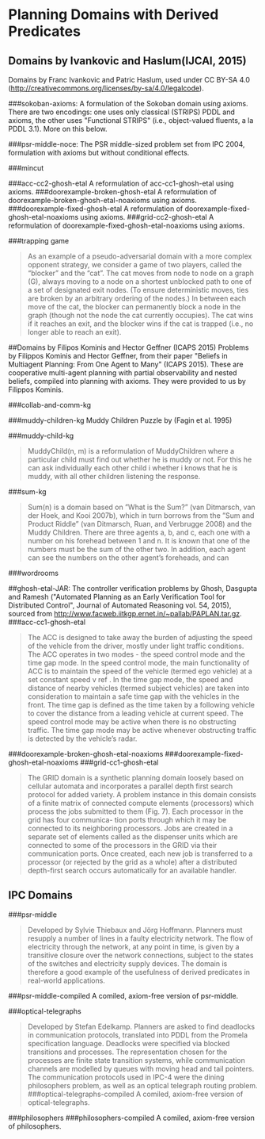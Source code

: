 # Planning Domains with Derived Predicates

## Domains by Ivankovic and Haslum(IJCAI, 2015)
Domains by Franc Ivankovic and Patric Haslum, used under CC BY-SA 4.0 (http://creativecommons.org/licenses/by-sa/4.0/legalcode).

###sokoban-axioms:
A formulation of the Sokoban domain using axioms. There are two
encodings: one uses only classical (STRIPS) PDDL and axioms, the
other uses "Functional STRIPS" (i.e., object-valued fluents, a la
PDDL 3.1). More on this below.

###psr-middle-noce:
The PSR middle-sized problem set from IPC 2004, formulation with
axioms but without conditional effects.

###mincut

###acc-cc2-ghosh-etal
A reformulation of acc-cc1-ghosh-etal using axioms.
###doorexample-broken-ghosh-etal
A reformulation of doorexample-broken-ghosh-etal-noaxioms using axioms.
###doorexample-fixed-ghosh-etal
A reformulation of doorexample-fixed-ghosh-etal-noaxioms using axioms.
###grid-cc2-ghosh-etal
A reformulation of doorexample-fixed-ghosh-etal-noaxioms using axioms.

###trapping game
>As an example of a pseudo-adversarial domain with a more
>complex opponent strategy, we consider a game of two players,
>called the “blocker” and the “cat”. The cat moves from
>node to node on a graph (G), always moving to a node on
>a shortest unblocked path to one of a set of designated exit
>nodes. (To ensure deterministic moves, ties are broken by
>an arbitrary ordering of the nodes.) In between each move
>of the cat, the blocker can permanently block a node in the
>graph (though not the node the cat currently occupies). The
>cat wins if it reaches an exit, and the blocker wins if the cat is
>trapped (i.e., no longer able to reach an exit).

##Domains by Filipos Kominis and Hector Geffner (ICAPS 2015)
Problems by Filippos Kominis and Hector Geffner, from their paper
"Beliefs in Multiagent Planning: From One Agent to Many" (ICAPS 2015).
These are cooperative multi-agent planning with partial observability
and nested beliefs, compiled into planning with axioms. They were
provided to us by Filippos Kominis.

###collab-and-comm-kg

###muddy-children-kg
Muddy Children Puzzle by (Fagin et al. 1995)

###muddy-child-kg

>MuddyChild(n, m) is a reformulation of MuddyChildren
>where a particular child must find out whether he is muddy
>or not. For this he can ask individually each other child i
>whether i knows that he is muddy, with all other children
>listening the response.

###sum-kg

>Sum(n) is a domain based on ”What is the Sum?” (van Ditmarsch,
>van der Hoek, and Kooi 2007b), which in turn borrows
>from the ”Sum and Product Riddle” (van Ditmarsch,
>Ruan, and Verbrugge 2008) and the Muddy Children. There
>are three agents a, b, and c, each one with a number on his
>forehead between 1 and n. It is known that one of the numbers
>must be the sum of the other two. In addition, each agent
>can see the numbers on the other agent’s foreheads, and can

###wordrooms

##ghosh-etal-JAR:
The controller verification problems by Ghosh, Dasgupta and Ramesh
("Automated Planning as an Early Verification Tool for Distributed
Control", Journal of Automated Reasoning vol. 54, 2015), sourced from
http://www.facweb.iitkgp.ernet.in/~pallab/PAPLAN.tar.gz.
###acc-cc1-ghosh-etal

>The ACC is designed to take away the burden of adjusting the speed of the vehicle from the driver, mostly
>under light traffic conditions. The ACC operates in two modes - the speed control mode and the time gap
>mode. In the speed control mode, the main functionality of ACC is to maintain the speed of the vehicle
>(termed ego vehicle) at a set constant speed v ref . In the time gap mode, the speed and distance of nearby
>vehicles (termed subject vehicles) are taken into consideration to maintain a safe time gap with the vehicles
>in the front. The time gap is defined as the time taken by a following vehicle to cover the distance from a
>leading vehicle at current speed. The speed control mode may be active when there is no obstructing traffic.
>The time gap mode may be active whenever obstructing traffic is detected by the vehicle’s radar.

###doorexample-broken-ghosh-etal-noaxioms
###doorexample-fixed-ghosh-etal-noaxioms
###grid-cc1-ghosh-etal

>The GRID domain is a synthetic planning domain loosely based on cellular automata and
>incorporates a parallel depth first search protocol for added variety. A problem instance in
>this domain consists of a finite matrix of connected compute elements (processors) which
>process the jobs submitted to them (Fig. 7). Each processor in the grid has four communica-
>tion ports through which it may be connected to its neighboring processors. Jobs are created
>in a separate set of elements called as the dispenser units which are connected to some of
>the processors in the GRID via their communication ports. Once created, each new job is
>transferred to a processor (or rejected by the grid as a whole) after a distributed depth-first
>search occurs automatically for an available handler.

## IPC Domains
###psr-middle

>Developed by Sylvie Thiebaux and Jörg Hoffmann. Planners must resupply a number of lines in a faulty electricity network. The flow of electricity through the network, at any point in time, is given by a transitive closure over the network connections, subject to the states of the switches and electricity supply devices. The domain is therefore a good example of the usefulness of derived predicates in real-world applications.

###psr-middle-compiled
A comiled, axiom-free version of psr-middle.

###optical-telegraphs
> Developed by Stefan Edelkamp. Planners are asked to find deadlocks in communication protocols, translated into PDDL from the Promela specification language. Deadlocks were specified via blocked transitions and processes. The representation chosen for the processes are finite state transition systems, while communication channels are modelled by queues with moving head and tail pointers. The communication protocols used in IPC-4 were the dining philosophers problem, as well as an optical telegraph routing problem.
###optical-telegraphs-compiled
A comiled, axiom-free version of optical-telegraphs.

###philosophers
###philosophers-compiled
A comiled, axiom-free version of philosophers.

